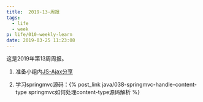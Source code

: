 ```yaml
---
title:  2019-13-周报
tags:
  - life
  - week
p: life/010-weekly-learn
date: 2019-03-25 11:23:08
---
```


这是2019年第13周周报。

1. 准备小组内[JS-Ajax分享](https://github.com/jimolonely/codes/tree/master/js-demo/ajax)

2. 学习springmvc源码：{% post_link java/038-springmvc-handle-content-type springmvc如何处理content-type源码解析 %}



